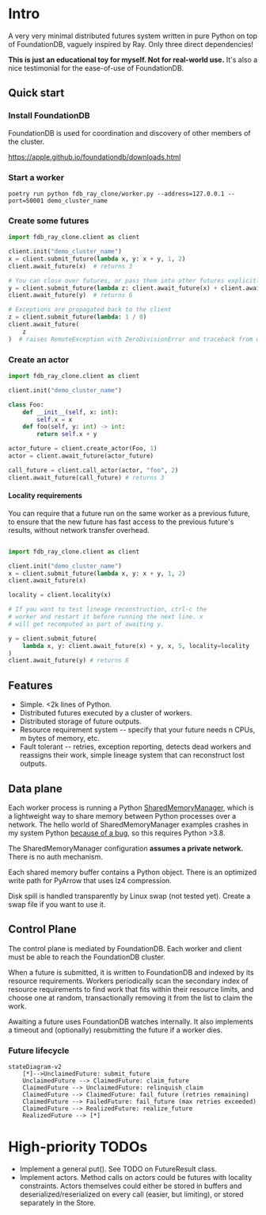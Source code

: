 # Intro

A very very minimal distributed futures system written in pure Python on top of FoundationDB, vaguely inspired by Ray. Only three direct dependencies!

**This is just an educational toy for myself. Not for real-world use.** It's also a nice testimonial for the ease-of-use of FoundationDB.

## Quick start

### Install FoundationDB

FoundationDB is used for coordination and discovery of other members of the cluster.

https://apple.github.io/foundationdb/downloads.html

### Start a worker

`poetry run python fdb_ray_clone/worker.py --address=127.0.0.1 --port=50001 demo_cluster_name`

### Create some futures

```python
import fdb_ray_clone.client as client

client.init("demo_cluster_name")
x = client.submit_future(lambda x, y: x + y, 1, 2)
client.await_future(x)  # returns 3

# You can close over futures, or pass them into other futures explicitly.
y = client.submit_future(lambda z: client.await_future(x) + client.await_future(z), x)
client.await_future(y)  # returns 6

# Exceptions are propagated back to the client
z = client.submit_future(lambda: 1 / 0)
client.await_future(
    z
)  # raises RemoteException with ZeroDivisionError and traceback from worker

```

### Create an actor

```python
import fdb_ray_clone.client as client

client.init("demo_cluster_name")

class Foo:
    def __init__(self, x: int):
        self.x = x
    def foo(self, y: int) -> int:
        return self.x + y

actor_future = client.create_actor(Foo, 1)
actor = client.await_future(actor_future)

call_future = client.call_actor(actor, "foo", 2)
client.await_future(call_future) # returns 3
```

#### Locality requirements

You can require that a future run on the same worker as a previous future, to ensure that the new future has fast access to the previous future's results, without network transfer overhead.

```python

import fdb_ray_clone.client as client

client.init("demo_cluster_name")
x = client.submit_future(lambda x, y: x + y, 1, 2)
client.await_future(x)

locality = client.locality(x)

# If you want to test lineage reconstruction, ctrl-c the
# worker and restart it before running the next line. x
# will get recomputed as part of awaiting y.

y = client.submit_future(
    lambda x, y: client.await_future(x) + y, x, 5, locality=locality
)
client.await_future(y) # returns 8
```




## Features

- Simple. <2k lines of Python.
- Distributed futures executed by a cluster of workers.
- Distributed storage of future outputs.
- Resource requirement system -- specify that your future needs n CPUs, m bytes of memory, etc.
- Fault tolerant -- retries, exception reporting, detects dead workers and reassigns their work, simple lineage system that can reconstruct lost outputs.

## Data plane

Each worker process is running a Python [SharedMemoryManager](https://docs.python.org/3/library/multiprocessing.shared_memory.html#multiprocessing.managers.SharedMemoryManager), which is a lightweight way to share memory between Python processes over a network. The hello world of SharedMemoryManager examples crashes in my system Python [because of a bug](https://stackoverflow.com/questions/59172691/why-do-we-get-a-nameerror-when-trying-to-use-the-sharedmemorymanager-python-3-8), so this requires Python >3.8.

The SharedMemoryManager configuration **assumes a private network.** There is no auth mechanism.

Each shared memory buffer contains a Python object. There is an optimized write path for PyArrow that uses lz4 compression.

Disk spill is handled transparently by Linux swap (not tested yet). Create a swap file if you want to use it.

## Control Plane

The control plane is mediated by FoundationDB. Each worker and client must be able to reach the FoundationDB cluster.

When a future is submitted, it is written to FoundationDB and indexed by its resource requirements. Workers periodically scan the secondary index of resource requirements to find work that fits within their resource limits, and choose one at random, transactionally removing it from the list to claim the work.

Awaiting a future uses FoundationDB watches internally. It also implements a timeout and (optionally) resubmitting the future if a worker dies.

### Future lifecycle

```mermaid
stateDiagram-v2
    [*]-->UnclaimedFuture: submit_future
    UnclaimedFuture --> ClaimedFuture: claim_future
    ClaimedFuture --> UnclaimedFuture: relinquish_claim
    ClaimedFuture --> ClaimedFuture: fail_future (retries remaining)
    ClaimedFuture --> FailedFuture: fail_future (max retries exceeded)
    ClaimedFuture --> RealizedFuture: realize_future
    RealizedFuture --> [*]
```

# High-priority TODOs

- Implement a general put(). See TODO on FutureResult class.
- Implement actors. Method calls on actors could be futures with locality constraints. Actors themselves could either be stored in buffers and deserialized/reserialized on every call (easier, but limiting), or stored separately in the Store.
